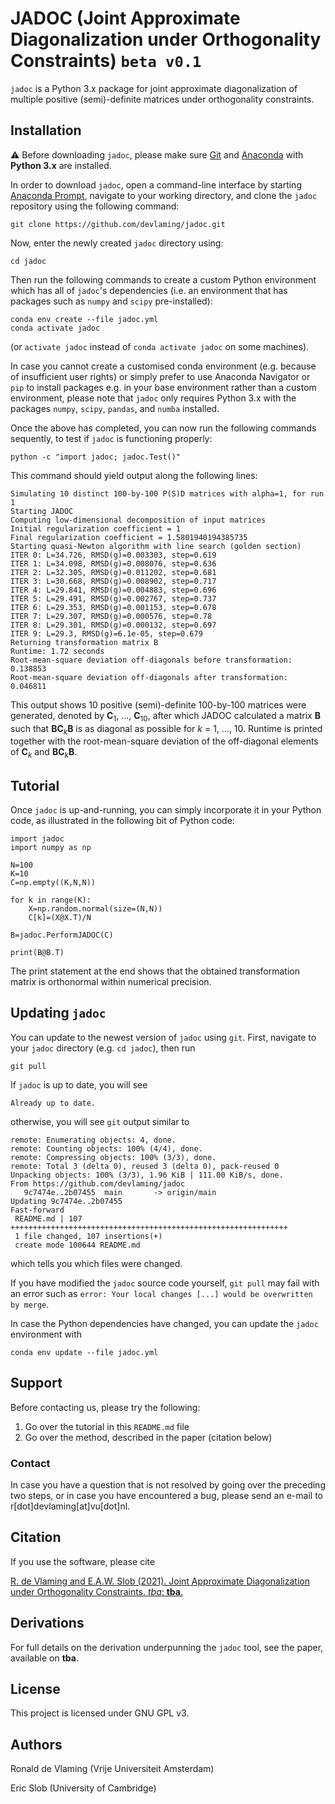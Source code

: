 # JADOC (Joint Approximate Diagonalization under Orthogonality Constraints) `beta v0.1`

`jadoc` is a Python 3.x package for joint approximate diagonalization of multiple positive (semi)-definite matrices under orthogonality constraints.

## Installation

:warning: Before downloading `jadoc`, please make sure [Git](https://git-scm.com/downloads) and [Anaconda](https://www.anaconda.com/) with **Python 3.x** are installed.

In order to download `jadoc`, open a command-line interface by starting [Anaconda Prompt](https://docs.anaconda.com/anaconda/user-guide/getting-started/), navigate to your working directory, and clone the `jadoc` repository using the following command:

```  
git clone https://github.com/devlaming/jadoc.git
```

Now, enter the newly created `jadoc` directory using:

```
cd jadoc
```

Then run the following commands to create a custom Python environment which has all of `jadoc`'s dependencies (i.e. an environment that has packages such as `numpy` and `scipy` pre-installed):

```
conda env create --file jadoc.yml
conda activate jadoc
```

(or `activate jadoc` instead of `conda activate jadoc` on some machines).

In case you cannot create a customised conda environment (e.g. because of insufficient user rights) or simply prefer to use Anaconda Navigator or `pip` to install packages e.g. in your base environment rather than a custom environment, please note that `jadoc` only requires Python 3.x with the packages `numpy`, `scipy`, `pandas`, and `numba` installed.

Once the above has completed, you can now run the following commands sequently, to test if `jadoc` is functioning properly:

```
python -c "import jadoc; jadoc.Test()"
```

This command should yield output along the following lines:
```
Simulating 10 distinct 100-by-100 P(S)D matrices with alpha=1, for run 1
Starting JADOC
Computing low-dimensional decomposition of input matrices
Initial regularization coefficient = 1
Final regularization coefficient = 1.5801940194385735
Starting quasi-Newton algorithm with line search (golden section)
ITER 0: L=34.726, RMSD(g)=0.003303, step=0.619
ITER 1: L=34.098, RMSD(g)=0.008076, step=0.636
ITER 2: L=32.305, RMSD(g)=0.011202, step=0.681
ITER 3: L=30.668, RMSD(g)=0.008902, step=0.717
ITER 4: L=29.841, RMSD(g)=0.004883, step=0.696
ITER 5: L=29.491, RMSD(g)=0.002767, step=0.737
ITER 6: L=29.353, RMSD(g)=0.001153, step=0.678
ITER 7: L=29.307, RMSD(g)=0.000576, step=0.78
ITER 8: L=29.301, RMSD(g)=0.000132, step=0.697
ITER 9: L=29.3, RMSD(g)=6.1e-05, step=0.679
Returning transformation matrix B
Runtime: 1.72 seconds
Root-mean-square deviation off-diagonals before transformation: 0.138853
Root-mean-square deviation off-diagonals after transformation: 0.046811
```

This output shows 10 positive (semi)-definite 100-by-100 matrices were generated, denoted by **C**<sub>1</sub>, ..., **C**<sub>10</sub>, after which JADOC calculated a matrix **B** such that **BC**<sub>*k*</sub>**B** is as diagonal as possible for *k* = 1, ..., 10. Runtime is printed together with the root-mean-square deviation of the off-diagonal elements of **C**<sub>*k*</sub> and **BC**<sub>*k*</sub>**B**.

## Tutorial

Once `jadoc` is up-and-running, you can simply incorporate it in your Python code, as illustrated in the following bit of Python code:

```
import jadoc
import numpy as np

N=100
K=10
C=np.empty((K,N,N))

for k in range(K):
    X=np.random.normal(size=(N,N))
    C[k]=(X@X.T)/N

B=jadoc.PerformJADOC(C)

print(B@B.T)
```

The print statement at the end shows that the obtained transformation matrix is orthonormal within numerical precision.

## Updating `jadoc`

You can update to the newest version of `jadoc` using `git`. First, navigate to your `jadoc` directory (e.g. `cd jadoc`), then run
```
git pull
```
If `jadoc` is up to date, you will see 
```
Already up to date.
```
otherwise, you will see `git` output similar to 
```
remote: Enumerating objects: 4, done.
remote: Counting objects: 100% (4/4), done.
remote: Compressing objects: 100% (3/3), done.
remote: Total 3 (delta 0), reused 3 (delta 0), pack-reused 0
Unpacking objects: 100% (3/3), 1.96 KiB | 111.00 KiB/s, done.
From https://github.com/devlaming/jadoc
   9c7474e..2b07455  main       -> origin/main
Updating 9c7474e..2b07455
Fast-forward
 README.md | 107 ++++++++++++++++++++++++++++++++++++++++++++++++++++++++++++++
 1 file changed, 107 insertions(+)
 create mode 100644 README.md
 ```
which tells you which files were changed.

If you have modified the `jadoc` source code yourself, `git pull` may fail with an error such as `error: Your local changes [...] would be overwritten by merge`. 

In case the Python dependencies have changed, you can update the `jadoc` environment with

```
conda env update --file jadoc.yml
```

## Support

Before contacting us, please try the following:

1. Go over the tutorial in this `README.md` file
2. Go over the method, described in the paper (citation below)

### Contact

In case you have a question that is not resolved by going over the preceding two steps, or in case you have encountered a bug, please send an e-mail to r\[dot\]devlaming\[at\]vu\[dot\]nl.

## Citation

If you use the software, please cite

[R. de Vlaming and E.A.W. Slob (2021). Joint Approximate Diagonalization under Orthogonality Constraints. *tba*: **tba**.](tba)

## Derivations

For full details on the derivation underpunning the `jadoc` tool, see the paper, available on **tba**.

## License

This project is licensed under GNU GPL v3.

## Authors

Ronald de Vlaming (Vrije Universiteit Amsterdam)

Eric Slob (University of Cambridge)
